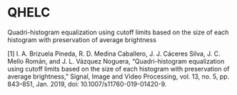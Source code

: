 # QHELC
Quadri-histogram equalization using cutoff limits based on the size of each histogram with preservation of average brightness

[1] I. A. Brizuela Pineda, R. D. Medina Caballero, J. J. Cáceres Silva, J. C. Mello Román, and J. L. Vázquez Noguera, “Quadri-histogram equalization using cutoff limits based on the size of each histogram with preservation of average brightness,” Signal, Image and Video Processing, vol. 13, no. 5, pp. 843–851, Jan. 2019, doi: 10.1007/s11760-019-01420-9.